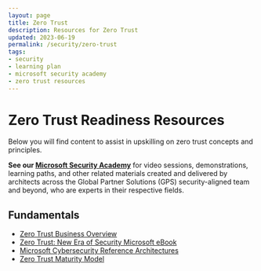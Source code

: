 ```yaml
---
layout: page
title: Zero Trust
description: Resources for Zero Trust
updated: 2023-06-19
permalink: /security/zero-trust
tags:
- security
- learning plan
- microsoft security academy
- zero trust resources
---
```


# Zero Trust Readiness Resources
Below you will find content to assist in upskilling on zero trust concepts and principles.

**See our [Microsoft Security Academy](https://microsoft.github.io/PartnerResources/skilling/microsoft-security-academy)** for video sessions, demonstrations, learning paths, and other related materials created and delivered by architects across the Global Partner Solutions (GPS) security-aligned team and beyond, who are experts in their respective fields.

## Fundamentals
* [Zero Trust Business Overview](https://www.microsoft.com/en-us/security/business/zero-trust)
* [Zero Trust: New Era of Security Microsoft eBook](https://query.prod.cms.rt.microsoft.com/cms/api/am/binary/RE3YnRL)
* [Microsoft Cybersecurity Reference Architectures](https://learn.microsoft.com/en-us/security/cybersecurity-reference-architecture/mcra)
* [Zero Trust Maturity Model](https://aka.ms/Zero-Trust-Vision)